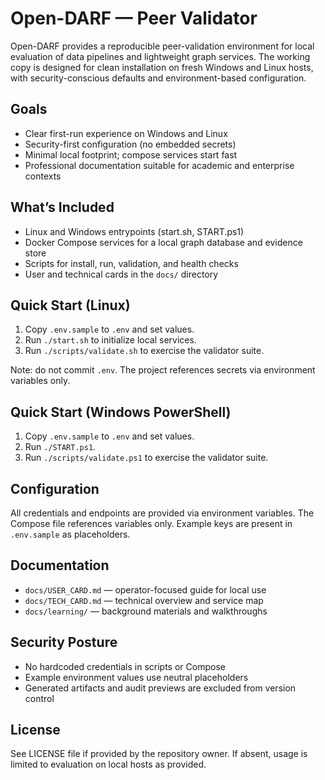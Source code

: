 # Open-DARF — Peer Validator

Open-DARF provides a reproducible peer-validation environment for local evaluation of data pipelines and lightweight graph services. The working copy is designed for clean installation on fresh Windows and Linux hosts, with security-conscious defaults and environment-based configuration.

## Goals

- Clear first-run experience on Windows and Linux
- Security-first configuration (no embedded secrets)
- Minimal local footprint; compose services start fast
- Professional documentation suitable for academic and enterprise contexts

## What’s Included

- Linux and Windows entrypoints (start.sh, START.ps1)
- Docker Compose services for a local graph database and evidence store
- Scripts for install, run, validation, and health checks
- User and technical cards in the `docs/` directory

## Quick Start (Linux)

1. Copy `.env.sample` to `.env` and set values.
2. Run `./start.sh` to initialize local services.
3. Run `./scripts/validate.sh` to exercise the validator suite.

Note: do not commit `.env`. The project references secrets via environment variables only.

## Quick Start (Windows PowerShell)

1. Copy `.env.sample` to `.env` and set values.
2. Run `./START.ps1`.
3. Run `./scripts/validate.ps1` to exercise the validator suite.

## Configuration

All credentials and endpoints are provided via environment variables. The Compose file references variables only. Example keys are present in `.env.sample` as placeholders.

## Documentation

- `docs/USER_CARD.md` — operator-focused guide for local use
- `docs/TECH_CARD.md` — technical overview and service map
- `docs/learning/` — background materials and walkthroughs

## Security Posture

- No hardcoded credentials in scripts or Compose
- Example environment values use neutral placeholders
- Generated artifacts and audit previews are excluded from version control

## License

See LICENSE file if provided by the repository owner. If absent, usage is limited to evaluation on local hosts as provided.
